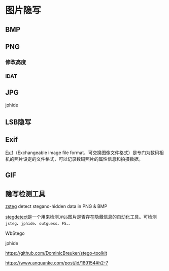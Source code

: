 # 图片隐写

## BMP
## PNG

### 修改高度
### IDAT
## JPG

jphide

## LSB隐写

## Exif
[Exif](https://zh.wikipedia.org/wiki/Exif)（Exchangeable image file format，可交换图像文件格式）是专门为数码相机的照片设定的文件格式，可以记录数码照片的属性信息和拍摄数据。

## GIF


## 隐写检测工具
[zsteg](https://github.com/zed-0xff/zsteg) detect stegano-hidden data in PNG & BMP


[stegdetect](https://web.archive.org/web/20150415213536/http://www.outguess.org/detection.php)是一个用来检测`JPEG`图片是否存在隐藏信息的自动化工具。可检测`jsteg`、`jphide`、`outguess`、`F5`、``、``

WbStego


jphide



https://github.com/DominicBreuker/stego-toolkit


https://www.anquanke.com/post/id/189154#h2-7